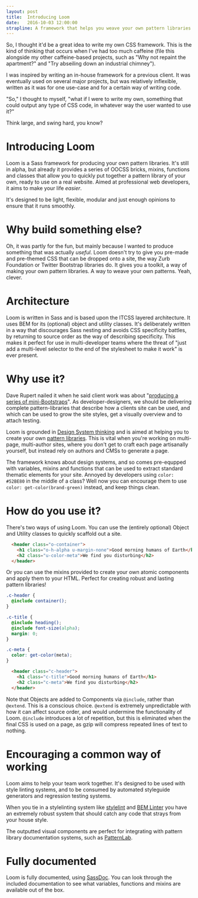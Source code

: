 ```yaml
---
layout: post
title:  Introducing Loom
date:   2016-10-03 12:00:00
strapline: A framework that helps you weave your own pattern libraries
---
```


So, I thought it'd be a great idea to write my own CSS framework. This is the kind of thinking that occurs when I've had too much caffeine (file this alongside my other caffeine-based projects, such as "Why not repaint the apartment?" and "Try abseiling down an industrial chimney").

I was inspired by writing an in-house framework for a previous client. It was eventually used on several major projects, but was relatively inflexible, written as it was for one use-case and for a certain way of writing code.

"So," I thought to myself, "what if I were to write my own, something that could output any type of CSS code, in whatever way the user wanted to use it?"

Think large, and swing hard, you know?

# Introducing Loom

Loom is a Sass framework for producing your own pattern libraries. It's still in alpha, but already it provides a series of OOCSS bricks, mixins, functions and classes that allow you to quickly put together a pattern library of your own, ready to use on a real website. Aimed at professional web developers, it aims to make your life _easier_.

It's designed to be light, flexible, modular and just enough opinions to ensure that it runs smoothly.

# Why build something else?

Oh, it was partly for the fun, but mainly because I wanted to produce something that was actually _useful_. Loom doesn't try to give you pre-made and pre-themed CSS that can be dropped onto a site, the way Zurb Foundation or Twitter Bootstrap libraries do. It gives you a toolkit, a way of making your own pattern libraries. A way to weave your own patterns. Yeah, clever.

# Architecture

Loom is written in Sass and is based upon the ITCSS layered architecture. It uses BEM for its (optional) object and utility classes. It's deliberately written in a way that discourages Sass nesting and avoids CSS specificity battles, by returning to source order as the way of describing specificity. This makes it perfect for use in multi-developer teams where the threat of "just add a multi-level selector to the end of the stylesheet to make it work" is ever present.

# Why use it?

Dave Rupert nailed it when he said client work was about "[producing a series of mini-Bootstraps](http://daverupert.com/2013/04/responsive-deliverables/)". As developer-designers, we should be delivering complete pattern-libraries that describe how a clients site can be used, and which can be used to grow the site styles, get a visually overview and to attach testing.

Loom is grounded in [Design System thinking](http://atomicdesign.bradfrost.com/chapter-1/) and is aimed at helping you to create your own [pattern libraries](http://alistapart.com/blog/post/getting-started-with-pattern-libraries). This is vital when you're working on multi-page, multi-author sites, where you don't get to craft each page artisanally yourself, but instead rely on authors and CMSs to generate a page.

The framework knows about design systems, and so comes pre-equpped with variables, mixins and functions that can be used to extract standard thematic elements for your site. Annoyed by developers using `color: #52BE80` in the middle of a class? Well now you can encourage them to use `color: get-color(brand-green)` instead, and keep things clean.

# How do you use it?
There's two ways of using Loom. You can use the (entirely optional) Object and Utility classes to quickly scaffold out a site.

```html
  <header class="o-container">
    <h1 class="o-h-alpha u-margin-none">Good morning humans of Earth</h1>
    <h2 class="u-color-meta">We find you disturbing</h2>
  </header>
```

Or you can use the mixins provided to create your own atomic components and apply them to your HTML. Perfect for creating robust and lasting pattern libraries!

```scss
.c-header {
  @include container();
}

.c-title {
  @include heading();
  @include font-size(alpha);
  margin: 0;
}

.c-meta {
  color: get-color(meta);
}
```

```html
  <header class="c-header">
    <h1 class="c-title">Good morning humans of Earth</h1>
    <h2 class="c-meta">We find you disturbing</h2>
  </header>
```

Note that Objects are added to Components via `@include`, rather than `@extend`. This is a conscious choice. `@extend` is extremely unpredictable with how it can affect source order, and would undermine the functionality of Loom. `@include` introduces a lot of repetition, but this is eliminated when the final CSS is used on a page, as gzip will compress repeated lines of text to nothing.

# Encouraging a common way of working

Loom aims to help your team work together. It's designed to be used with style linting systems, and to be consumed by automated styleguide generators and regression testing systems.

When you tie in a stylelinting system like [stylelint](https://github.com/stylelint/stylelint) and [BEM Linter](https://github.com/postcss/postcss-bem-linter) you have an extremely robust system that should catch any code that strays from your house style.

The outputted visual components are perfect for integrating with pattern library documentation systems, such as [PatternLab](http://patternlab.io/).


# Fully documented

Loom is fully documented, using [SassDoc](http://sassdoc.com/). You can look through the included documentation to see what variables, functions and mixins are available out of the box.
